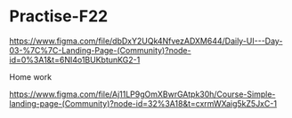 # Practise-F22

https://www.figma.com/file/dbDxY2UQk4NfvezADXM644/Daily-UI---Day-03-%7C%7C-Landing-Page-(Community)?node-id=0%3A1&t=6NI4o1BUKbtunKG2-1


Home work

https://www.figma.com/file/Aj11LP9gOmXBwrGAtpk30h/Course-Simple-landing-page-(Community)?node-id=32%3A18&t=cxrmWXaig5kZ5JxC-1